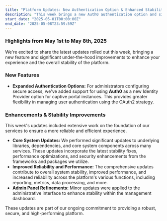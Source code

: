 ```yaml
---
title: "Platform Updates: New Authentication Option & Enhanced Stability"
description: "This week brings a new Auth0 authentication option and significant system updates across the platform, enhancing stability and performance for a better experience."
start_date: "2025-05-01T00:00:00Z"
end_date: "2025-05-08T23:59:59Z"
---
```


### Highlights from May 1st to May 8th, 2025

We're excited to share the latest updates rolled out this week, bringing a new feature and significant under-the-hood improvements to enhance your experience and the overall stability of the platform.

### New Features

*   **Expanded Authentication Options:** For administrators configuring secure access, we've added support for using **Auth0** as a new Identity Provider option for captive portal instances. This provides greater flexibility in managing user authentication using the OAuth2 strategy.

### Enhancements & Stability Improvements

This week's updates included extensive work on the foundation of our services to ensure a more reliable and efficient experience.

*   **Core System Updates:** We performed significant updates to underlying libraries, dependencies, and core system components across many services. These updates incorporate the latest stability fixes, performance optimizations, and security enhancements from the frameworks and packages we utilize.
*   **Improved Reliability and Performance:** The comprehensive updates contribute to overall system stability, improved performance, and increased reliability across the platform's various functions, including reporting, metrics, data processing, and more.
*   **Admin Panel Refinements:** Minor updates were applied to the administrative interface to enhance stability within the management dashboard.

These updates are part of our ongoing commitment to providing a robust, secure, and high-performing platform.
